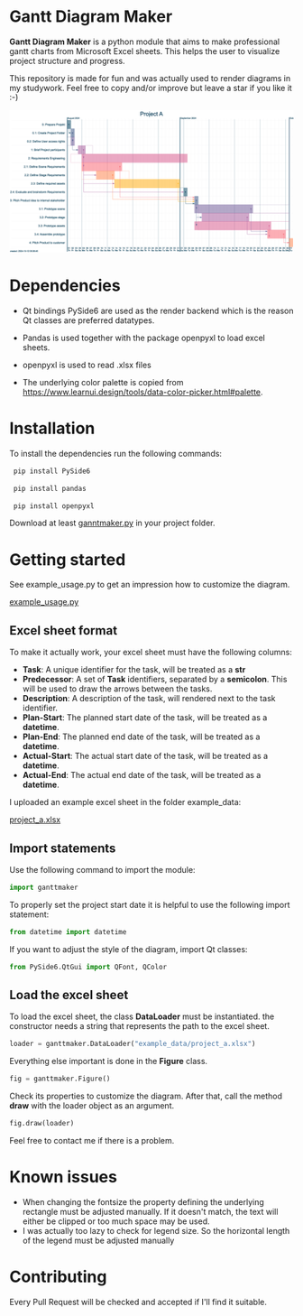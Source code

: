 # Gantt Diagram Maker

**Gantt Diagram Maker** is a python module that aims to make professional gantt charts from Microsoft Excel sheets.
This helps the user to visualize project structure and progress.

This repository is made for fun and was actually used to render diagrams in my studywork. 
Feel free to copy and/or improve but leave a star if you like it :-)

![Gantt Diagram](https://github.com/LS-KS/Gantt-Maker/blob/main/example_data/project_a.png)

# Dependencies

- Qt bindings PySide6 are used as the render backend which is the reason Qt classes are preferred datatypes.

- Pandas is used together with the package openpyxl to load excel sheets.
  
- openpyxl is used to read .xlsx files

- The underlying color palette is copied from https://www.learnui.design/tools/data-color-picker.html#palette. 

# Installation

To install the dependencies run the following commands:

```bash
 pip install PySide6
```

```bash
 pip install pandas
 ```

```bash
 pip install openpyxl
```

Download at least [ganntmaker.py](https://github.com/LS-KS/Gantt-Maker/blob/main/ganttmaker.py) in your project folder.

# Getting started

See example_usage.py to get an impression how to customize the diagram.

[example_usage.py](https://github.com/LS-KS/Gantt-Maker/blob/main/example_usage.py)

## Excel sheet format
To make it actually work, your excel sheet must have the following columns:

- **Task**: A unique identifier for the task, will be treated as a **str**
- **Predecessor**: A set of **Task** identifiers, separated by a **semicolon**. This will be used to draw the arrows between the tasks.
- **Description**: A description of the task, will rendered next to the task identifier.
- **Plan-Start**: The planned start date of the task, will be treated as a **datetime**.
- **Plan-End**: The planned end date of the task, will be treated as a **datetime**.
- **Actual-Start**: The actual start date of the task, will be treated as a **datetime**.
- **Actual-End**: The actual end date of the task, will be treated as a **datetime**.

I uploaded an example excel sheet in the folder example_data:

[project_a.xlsx](https://github.com/LS-KS/Gantt-Maker/blob/main/example_data/project_a.xlsx)

## Import statements

Use the following command to import the module:

```python
import ganttmaker
```

To properly set the project start date it is helpful to use the following import statement:

```python
from datetime import datetime
```

If you want to adjust the style of the diagram, import Qt classes:

```python
from PySide6.QtGui import QFont, QColor
```

## Load the excel sheet

To load the excel sheet, the class **DataLoader** must be instantiated. the constructor needs a string that represents the path to the excel sheet.

```python
loader = ganttmaker.DataLoader("example_data/project_a.xlsx")
```

Everything else important is done in the **Figure** class. 

```python
fig = ganttmaker.Figure()
```
Check its properties to customize the diagram.
After that, call the method **draw** with the loader object as an argument.

```python
fig.draw(loader)
```

Feel free to contact me if there is a problem.

# Known issues

- When changing the fontsize the property defining the underlying rectangle must be adjusted manually. If it doesn't match, the text will either be clipped or too much space may be used.
- I was actually too lazy to check for legend size. So the horizontal length of the legend must be adjusted manually



# Contributing

Every Pull Request will be checked and accepted if I'll find it suitable.
